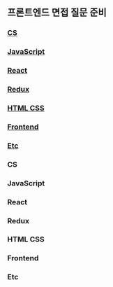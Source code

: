## 프론트엔드 면접 질문 준비

### [CS](#cs)

### [JavaScript](#javascript)

### [React](#react)

### [Redux](#redux)

### [HTML CSS](#html-css)

### [Frontend](#frontend)

### [Etc](#etc)



### CS

### JavaScript

### React

### Redux

### HTML CSS

### Frontend

### Etc
